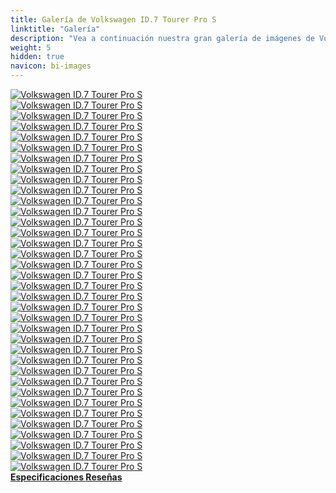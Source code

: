 ```yaml
---
title: Galería de Volkswagen ID.7 Tourer Pro S
linktitle: "Galería"
description: "Vea a continuación nuestra gran galería de imágenes de Volkswagen ID.7 Tourer Pro S. Haga clic en las imágenes para versiones en alta resolución."
weight: 5
hidden: true
navicon: bi-images
---
```

<!-- markdownlint-disable MD033 -->
<div class="row" id ="my-gallery">
	<div class="pswp-grid-item col-6 col-md-4">
		<a href="https://media.evkx.net/multimedia/models/volkswagen/id.7/id.7_tourer_pro_s/exterior_1.jpg"
data-pswp-src="https://media.evkx.net/multimedia/models/volkswagen/id.7/id.7_tourer_pro_s/exterior_1.jpg"
data-pswp-width="3000"
data-pswp-height="2000" 
target="_blank">
			<img src="https://media.evkx.net/multimedia/models/volkswagen/id.7/id.7_tourer_pro_s/exterior_1_xst.jpg" alt="Volkswagen ID.7 Tourer Pro S" class="img-fluid " />
		</a>
	</div>
	<div class="pswp-grid-item col-6 col-md-4">
		<a href="https://media.evkx.net/multimedia/models/volkswagen/id.7/id.7_tourer_pro_s/exterior_10.jpg"
data-pswp-src="https://media.evkx.net/multimedia/models/volkswagen/id.7/id.7_tourer_pro_s/exterior_10.jpg"
data-pswp-width="3000"
data-pswp-height="2000" 
target="_blank">
			<img src="https://media.evkx.net/multimedia/models/volkswagen/id.7/id.7_tourer_pro_s/exterior_10_xst.jpg" alt="Volkswagen ID.7 Tourer Pro S" class="img-fluid " />
		</a>
	</div>
	<div class="pswp-grid-item col-6 col-md-4">
		<a href="https://media.evkx.net/multimedia/models/volkswagen/id.7/id.7_tourer_pro_s/exterior_11.jpg"
data-pswp-src="https://media.evkx.net/multimedia/models/volkswagen/id.7/id.7_tourer_pro_s/exterior_11.jpg"
data-pswp-width="3000"
data-pswp-height="2000" 
target="_blank">
			<img src="https://media.evkx.net/multimedia/models/volkswagen/id.7/id.7_tourer_pro_s/exterior_11_xst.jpg" alt="Volkswagen ID.7 Tourer Pro S" class="img-fluid " />
		</a>
	</div>
	<div class="pswp-grid-item col-6 col-md-4">
		<a href="https://media.evkx.net/multimedia/models/volkswagen/id.7/id.7_tourer_pro_s/exterior_12.jpg"
data-pswp-src="https://media.evkx.net/multimedia/models/volkswagen/id.7/id.7_tourer_pro_s/exterior_12.jpg"
data-pswp-width="3000"
data-pswp-height="2250" 
target="_blank">
			<img src="https://media.evkx.net/multimedia/models/volkswagen/id.7/id.7_tourer_pro_s/exterior_12_xst.jpg" alt="Volkswagen ID.7 Tourer Pro S" class="img-fluid " />
		</a>
	</div>
	<div class="pswp-grid-item col-6 col-md-4">
		<a href="https://media.evkx.net/multimedia/models/volkswagen/id.7/id.7_tourer_pro_s/exterior_13.jpg"
data-pswp-src="https://media.evkx.net/multimedia/models/volkswagen/id.7/id.7_tourer_pro_s/exterior_13.jpg"
data-pswp-width="3000"
data-pswp-height="2250" 
target="_blank">
			<img src="https://media.evkx.net/multimedia/models/volkswagen/id.7/id.7_tourer_pro_s/exterior_13_xst.jpg" alt="Volkswagen ID.7 Tourer Pro S" class="img-fluid " />
		</a>
	</div>
	<div class="pswp-grid-item col-6 col-md-4">
		<a href="https://media.evkx.net/multimedia/models/volkswagen/id.7/id.7_tourer_pro_s/exterior_14.jpg"
data-pswp-src="https://media.evkx.net/multimedia/models/volkswagen/id.7/id.7_tourer_pro_s/exterior_14.jpg"
data-pswp-width="3000"
data-pswp-height="2250" 
target="_blank">
			<img src="https://media.evkx.net/multimedia/models/volkswagen/id.7/id.7_tourer_pro_s/exterior_14_xst.jpg" alt="Volkswagen ID.7 Tourer Pro S" class="img-fluid " />
		</a>
	</div>
	<div class="pswp-grid-item col-6 col-md-4">
		<a href="https://media.evkx.net/multimedia/models/volkswagen/id.7/id.7_tourer_pro_s/exterior_2.jpg"
data-pswp-src="https://media.evkx.net/multimedia/models/volkswagen/id.7/id.7_tourer_pro_s/exterior_2.jpg"
data-pswp-width="3000"
data-pswp-height="2000" 
target="_blank">
			<img src="https://media.evkx.net/multimedia/models/volkswagen/id.7/id.7_tourer_pro_s/exterior_2_xst.jpg" alt="Volkswagen ID.7 Tourer Pro S" class="img-fluid " />
		</a>
	</div>
	<div class="pswp-grid-item col-6 col-md-4">
		<a href="https://media.evkx.net/multimedia/models/volkswagen/id.7/id.7_tourer_pro_s/exterior_3.jpg"
data-pswp-src="https://media.evkx.net/multimedia/models/volkswagen/id.7/id.7_tourer_pro_s/exterior_3.jpg"
data-pswp-width="3000"
data-pswp-height="2000" 
target="_blank">
			<img src="https://media.evkx.net/multimedia/models/volkswagen/id.7/id.7_tourer_pro_s/exterior_3_xst.jpg" alt="Volkswagen ID.7 Tourer Pro S" class="img-fluid " />
		</a>
	</div>
	<div class="pswp-grid-item col-6 col-md-4">
		<a href="https://media.evkx.net/multimedia/models/volkswagen/id.7/id.7_tourer_pro_s/exterior_4.jpg"
data-pswp-src="https://media.evkx.net/multimedia/models/volkswagen/id.7/id.7_tourer_pro_s/exterior_4.jpg"
data-pswp-width="3000"
data-pswp-height="2000" 
target="_blank">
			<img src="https://media.evkx.net/multimedia/models/volkswagen/id.7/id.7_tourer_pro_s/exterior_4_xst.jpg" alt="Volkswagen ID.7 Tourer Pro S" class="img-fluid " />
		</a>
	</div>
	<div class="pswp-grid-item col-6 col-md-4">
		<a href="https://media.evkx.net/multimedia/models/volkswagen/id.7/id.7_tourer_pro_s/exterior_5.jpg"
data-pswp-src="https://media.evkx.net/multimedia/models/volkswagen/id.7/id.7_tourer_pro_s/exterior_5.jpg"
data-pswp-width="3000"
data-pswp-height="2000" 
target="_blank">
			<img src="https://media.evkx.net/multimedia/models/volkswagen/id.7/id.7_tourer_pro_s/exterior_5_xst.jpg" alt="Volkswagen ID.7 Tourer Pro S" class="img-fluid " />
		</a>
	</div>
	<div class="pswp-grid-item col-6 col-md-4">
		<a href="https://media.evkx.net/multimedia/models/volkswagen/id.7/id.7_tourer_pro_s/exterior_6.jpg"
data-pswp-src="https://media.evkx.net/multimedia/models/volkswagen/id.7/id.7_tourer_pro_s/exterior_6.jpg"
data-pswp-width="3000"
data-pswp-height="2000" 
target="_blank">
			<img src="https://media.evkx.net/multimedia/models/volkswagen/id.7/id.7_tourer_pro_s/exterior_6_xst.jpg" alt="Volkswagen ID.7 Tourer Pro S" class="img-fluid " />
		</a>
	</div>
	<div class="pswp-grid-item col-6 col-md-4">
		<a href="https://media.evkx.net/multimedia/models/volkswagen/id.7/id.7_tourer_pro_s/exterior_7.jpg"
data-pswp-src="https://media.evkx.net/multimedia/models/volkswagen/id.7/id.7_tourer_pro_s/exterior_7.jpg"
data-pswp-width="3000"
data-pswp-height="2000" 
target="_blank">
			<img src="https://media.evkx.net/multimedia/models/volkswagen/id.7/id.7_tourer_pro_s/exterior_7_xst.jpg" alt="Volkswagen ID.7 Tourer Pro S" class="img-fluid " />
		</a>
	</div>
	<div class="pswp-grid-item col-6 col-md-4">
		<a href="https://media.evkx.net/multimedia/models/volkswagen/id.7/id.7_tourer_pro_s/exterior_8.jpg"
data-pswp-src="https://media.evkx.net/multimedia/models/volkswagen/id.7/id.7_tourer_pro_s/exterior_8.jpg"
data-pswp-width="3000"
data-pswp-height="2000" 
target="_blank">
			<img src="https://media.evkx.net/multimedia/models/volkswagen/id.7/id.7_tourer_pro_s/exterior_8_xst.jpg" alt="Volkswagen ID.7 Tourer Pro S" class="img-fluid " />
		</a>
	</div>
	<div class="pswp-grid-item col-6 col-md-4">
		<a href="https://media.evkx.net/multimedia/models/volkswagen/id.7/id.7_tourer_pro_s/exterior_9.jpg"
data-pswp-src="https://media.evkx.net/multimedia/models/volkswagen/id.7/id.7_tourer_pro_s/exterior_9.jpg"
data-pswp-width="3000"
data-pswp-height="2000" 
target="_blank">
			<img src="https://media.evkx.net/multimedia/models/volkswagen/id.7/id.7_tourer_pro_s/exterior_9_xst.jpg" alt="Volkswagen ID.7 Tourer Pro S" class="img-fluid " />
		</a>
	</div>
	<div class="pswp-grid-item col-6 col-md-4">
		<a href="https://media.evkx.net/multimedia/models/volkswagen/id.7/id.7_tourer_pro_s/frontseats_1.jpg"
data-pswp-src="https://media.evkx.net/multimedia/models/volkswagen/id.7/id.7_tourer_pro_s/frontseats_1.jpg"
data-pswp-width="3000"
data-pswp-height="2000" 
target="_blank">
			<img src="https://media.evkx.net/multimedia/models/volkswagen/id.7/id.7_tourer_pro_s/frontseats_1_xst.jpg" alt="Volkswagen ID.7 Tourer Pro S" class="img-fluid " />
		</a>
	</div>
	<div class="pswp-grid-item col-6 col-md-4">
		<a href="https://media.evkx.net/multimedia/models/volkswagen/id.7/id.7_tourer_pro_s/frontseats_2.jpg"
data-pswp-src="https://media.evkx.net/multimedia/models/volkswagen/id.7/id.7_tourer_pro_s/frontseats_2.jpg"
data-pswp-width="3000"
data-pswp-height="2000" 
target="_blank">
			<img src="https://media.evkx.net/multimedia/models/volkswagen/id.7/id.7_tourer_pro_s/frontseats_2_xst.jpg" alt="Volkswagen ID.7 Tourer Pro S" class="img-fluid " />
		</a>
	</div>
	<div class="pswp-grid-item col-6 col-md-4">
		<a href="https://media.evkx.net/multimedia/models/volkswagen/id.7/id.7_tourer_pro_s/frontseats_3.jpg"
data-pswp-src="https://media.evkx.net/multimedia/models/volkswagen/id.7/id.7_tourer_pro_s/frontseats_3.jpg"
data-pswp-width="3000"
data-pswp-height="2250" 
target="_blank">
			<img src="https://media.evkx.net/multimedia/models/volkswagen/id.7/id.7_tourer_pro_s/frontseats_3_xst.jpg" alt="Volkswagen ID.7 Tourer Pro S" class="img-fluid " />
		</a>
	</div>
	<div class="pswp-grid-item col-6 col-md-4">
		<a href="https://media.evkx.net/multimedia/models/volkswagen/id.7/id.7_tourer_pro_s/interior_1.jpg"
data-pswp-src="https://media.evkx.net/multimedia/models/volkswagen/id.7/id.7_tourer_pro_s/interior_1.jpg"
data-pswp-width="3000"
data-pswp-height="2000" 
target="_blank">
			<img src="https://media.evkx.net/multimedia/models/volkswagen/id.7/id.7_tourer_pro_s/interior_1_xst.jpg" alt="Volkswagen ID.7 Tourer Pro S" class="img-fluid " />
		</a>
	</div>
	<div class="pswp-grid-item col-6 col-md-4">
		<a href="https://media.evkx.net/multimedia/models/volkswagen/id.7/id.7_tourer_pro_s/interior_2.jpg"
data-pswp-src="https://media.evkx.net/multimedia/models/volkswagen/id.7/id.7_tourer_pro_s/interior_2.jpg"
data-pswp-width="3000"
data-pswp-height="2250" 
target="_blank">
			<img src="https://media.evkx.net/multimedia/models/volkswagen/id.7/id.7_tourer_pro_s/interior_2_xst.jpg" alt="Volkswagen ID.7 Tourer Pro S" class="img-fluid " />
		</a>
	</div>
	<div class="pswp-grid-item col-6 col-md-4">
		<a href="https://media.evkx.net/multimedia/models/volkswagen/id.7/id.7_tourer_pro_s/interior_3.jpg"
data-pswp-src="https://media.evkx.net/multimedia/models/volkswagen/id.7/id.7_tourer_pro_s/interior_3.jpg"
data-pswp-width="3000"
data-pswp-height="2250" 
target="_blank">
			<img src="https://media.evkx.net/multimedia/models/volkswagen/id.7/id.7_tourer_pro_s/interior_3_xst.jpg" alt="Volkswagen ID.7 Tourer Pro S" class="img-fluid " />
		</a>
	</div>
	<div class="pswp-grid-item col-6 col-md-4">
		<a href="https://media.evkx.net/multimedia/models/volkswagen/id.7/id.7_tourer_pro_s/interior_4.jpg"
data-pswp-src="https://media.evkx.net/multimedia/models/volkswagen/id.7/id.7_tourer_pro_s/interior_4.jpg"
data-pswp-width="3000"
data-pswp-height="2250" 
target="_blank">
			<img src="https://media.evkx.net/multimedia/models/volkswagen/id.7/id.7_tourer_pro_s/interior_4_xst.jpg" alt="Volkswagen ID.7 Tourer Pro S" class="img-fluid " />
		</a>
	</div>
	<div class="pswp-grid-item col-6 col-md-4">
		<a href="https://media.evkx.net/multimedia/models/volkswagen/id.7/id.7_tourer_pro_s/main_1.jpg"
data-pswp-src="https://media.evkx.net/multimedia/models/volkswagen/id.7/id.7_tourer_pro_s/main_1.jpg"
data-pswp-width="3000"
data-pswp-height="2000" 
target="_blank">
			<img src="https://media.evkx.net/multimedia/models/volkswagen/id.7/id.7_tourer_pro_s/main_1_xst.jpg" alt="Volkswagen ID.7 Tourer Pro S" class="img-fluid " />
		</a>
	</div>
	<div class="pswp-grid-item col-6 col-md-4">
		<a href="https://media.evkx.net/multimedia/models/volkswagen/id.7/id.7_tourer_pro_s/roof_1.jpg"
data-pswp-src="https://media.evkx.net/multimedia/models/volkswagen/id.7/id.7_tourer_pro_s/roof_1.jpg"
data-pswp-width="3000"
data-pswp-height="2250" 
target="_blank">
			<img src="https://media.evkx.net/multimedia/models/volkswagen/id.7/id.7_tourer_pro_s/roof_1_xst.jpg" alt="Volkswagen ID.7 Tourer Pro S" class="img-fluid " />
		</a>
	</div>
	<div class="pswp-grid-item col-6 col-md-4">
		<a href="https://media.evkx.net/multimedia/models/volkswagen/id.7/id.7_tourer_pro_s/screens_1.jpg"
data-pswp-src="https://media.evkx.net/multimedia/models/volkswagen/id.7/id.7_tourer_pro_s/screens_1.jpg"
data-pswp-width="3000"
data-pswp-height="2000" 
target="_blank">
			<img src="https://media.evkx.net/multimedia/models/volkswagen/id.7/id.7_tourer_pro_s/screens_1_xst.jpg" alt="Volkswagen ID.7 Tourer Pro S" class="img-fluid " />
		</a>
	</div>
	<div class="pswp-grid-item col-6 col-md-4">
		<a href="https://media.evkx.net/multimedia/models/volkswagen/id.7/id.7_tourer_pro_s/screens_2.jpg"
data-pswp-src="https://media.evkx.net/multimedia/models/volkswagen/id.7/id.7_tourer_pro_s/screens_2.jpg"
data-pswp-width="3000"
data-pswp-height="2000" 
target="_blank">
			<img src="https://media.evkx.net/multimedia/models/volkswagen/id.7/id.7_tourer_pro_s/screens_2_xst.jpg" alt="Volkswagen ID.7 Tourer Pro S" class="img-fluid " />
		</a>
	</div>
	<div class="pswp-grid-item col-6 col-md-4">
		<a href="https://media.evkx.net/multimedia/models/volkswagen/id.7/id.7_tourer_pro_s/secondrowseats_1.jpg"
data-pswp-src="https://media.evkx.net/multimedia/models/volkswagen/id.7/id.7_tourer_pro_s/secondrowseats_1.jpg"
data-pswp-width="3000"
data-pswp-height="2000" 
target="_blank">
			<img src="https://media.evkx.net/multimedia/models/volkswagen/id.7/id.7_tourer_pro_s/secondrowseats_1_xst.jpg" alt="Volkswagen ID.7 Tourer Pro S" class="img-fluid " />
		</a>
	</div>
	<div class="pswp-grid-item col-6 col-md-4">
		<a href="https://media.evkx.net/multimedia/models/volkswagen/id.7/id.7_tourer_pro_s/secondrowseats_2.jpg"
data-pswp-src="https://media.evkx.net/multimedia/models/volkswagen/id.7/id.7_tourer_pro_s/secondrowseats_2.jpg"
data-pswp-width="3000"
data-pswp-height="2000" 
target="_blank">
			<img src="https://media.evkx.net/multimedia/models/volkswagen/id.7/id.7_tourer_pro_s/secondrowseats_2_xst.jpg" alt="Volkswagen ID.7 Tourer Pro S" class="img-fluid " />
		</a>
	</div>
	<div class="pswp-grid-item col-6 col-md-4">
		<a href="https://media.evkx.net/multimedia/models/volkswagen/id.7/id.7_tourer_pro_s/secondrowseats_3.jpg"
data-pswp-src="https://media.evkx.net/multimedia/models/volkswagen/id.7/id.7_tourer_pro_s/secondrowseats_3.jpg"
data-pswp-width="3000"
data-pswp-height="1999" 
target="_blank">
			<img src="https://media.evkx.net/multimedia/models/volkswagen/id.7/id.7_tourer_pro_s/secondrowseats_3_xst.jpg" alt="Volkswagen ID.7 Tourer Pro S" class="img-fluid " />
		</a>
	</div>
	<div class="pswp-grid-item col-6 col-md-4">
		<a href="https://media.evkx.net/multimedia/models/volkswagen/id.7/id.7_tourer_pro_s/secondrowseats_4.jpg"
data-pswp-src="https://media.evkx.net/multimedia/models/volkswagen/id.7/id.7_tourer_pro_s/secondrowseats_4.jpg"
data-pswp-width="3000"
data-pswp-height="1999" 
target="_blank">
			<img src="https://media.evkx.net/multimedia/models/volkswagen/id.7/id.7_tourer_pro_s/secondrowseats_4_xst.jpg" alt="Volkswagen ID.7 Tourer Pro S" class="img-fluid " />
		</a>
	</div>
	<div class="pswp-grid-item col-6 col-md-4">
		<a href="https://media.evkx.net/multimedia/models/volkswagen/id.7/id.7_tourer_pro_s/trunk_1.jpg"
data-pswp-src="https://media.evkx.net/multimedia/models/volkswagen/id.7/id.7_tourer_pro_s/trunk_1.jpg"
data-pswp-width="3000"
data-pswp-height="2000" 
target="_blank">
			<img src="https://media.evkx.net/multimedia/models/volkswagen/id.7/id.7_tourer_pro_s/trunk_1_xst.jpg" alt="Volkswagen ID.7 Tourer Pro S" class="img-fluid " />
		</a>
	</div>
	<div class="pswp-grid-item col-6 col-md-4">
		<a href="https://media.evkx.net/multimedia/models/volkswagen/id.7/id.7_tourer_pro_s/trunk_2.jpg"
data-pswp-src="https://media.evkx.net/multimedia/models/volkswagen/id.7/id.7_tourer_pro_s/trunk_2.jpg"
data-pswp-width="3000"
data-pswp-height="2000" 
target="_blank">
			<img src="https://media.evkx.net/multimedia/models/volkswagen/id.7/id.7_tourer_pro_s/trunk_2_xst.jpg" alt="Volkswagen ID.7 Tourer Pro S" class="img-fluid " />
		</a>
	</div>
	<div class="pswp-grid-item col-6 col-md-4">
		<a href="https://media.evkx.net/multimedia/models/volkswagen/id.7/id.7_tourer_pro_s/trunk_3.jpg"
data-pswp-src="https://media.evkx.net/multimedia/models/volkswagen/id.7/id.7_tourer_pro_s/trunk_3.jpg"
data-pswp-width="3000"
data-pswp-height="2000" 
target="_blank">
			<img src="https://media.evkx.net/multimedia/models/volkswagen/id.7/id.7_tourer_pro_s/trunk_3_xst.jpg" alt="Volkswagen ID.7 Tourer Pro S" class="img-fluid " />
		</a>
	</div>
	<div class="pswp-grid-item col-6 col-md-4">
		<a href="https://media.evkx.net/multimedia/models/volkswagen/id.7/id.7_tourer_pro_s/trunk_4.jpg"
data-pswp-src="https://media.evkx.net/multimedia/models/volkswagen/id.7/id.7_tourer_pro_s/trunk_4.jpg"
data-pswp-width="3000"
data-pswp-height="2000" 
target="_blank">
			<img src="https://media.evkx.net/multimedia/models/volkswagen/id.7/id.7_tourer_pro_s/trunk_4_xst.jpg" alt="Volkswagen ID.7 Tourer Pro S" class="img-fluid " />
		</a>
	</div>
	<div class="pswp-grid-item col-6 col-md-4">
		<a href="https://media.evkx.net/multimedia/models/volkswagen/id.7/id.7_tourer_pro_s/trunk_5.jpg"
data-pswp-src="https://media.evkx.net/multimedia/models/volkswagen/id.7/id.7_tourer_pro_s/trunk_5.jpg"
data-pswp-width="3000"
data-pswp-height="2250" 
target="_blank">
			<img src="https://media.evkx.net/multimedia/models/volkswagen/id.7/id.7_tourer_pro_s/trunk_5_xst.jpg" alt="Volkswagen ID.7 Tourer Pro S" class="img-fluid " />
		</a>
	</div>
	<div class="pswp-grid-item col-6 col-md-4">
		<a href="https://media.evkx.net/multimedia/models/volkswagen/id.7/id.7_tourer_pro_s/trunk_6.jpg"
data-pswp-src="https://media.evkx.net/multimedia/models/volkswagen/id.7/id.7_tourer_pro_s/trunk_6.jpg"
data-pswp-width="3000"
data-pswp-height="2250" 
target="_blank">
			<img src="https://media.evkx.net/multimedia/models/volkswagen/id.7/id.7_tourer_pro_s/trunk_6_xst.jpg" alt="Volkswagen ID.7 Tourer Pro S" class="img-fluid " />
		</a>
	</div>
	<div class="pswp-grid-item col-6 col-md-4">
		<a href="https://media.evkx.net/multimedia/models/volkswagen/id.7/id.7_tourer_pro_s/trunk_7.jpg"
data-pswp-src="https://media.evkx.net/multimedia/models/volkswagen/id.7/id.7_tourer_pro_s/trunk_7.jpg"
data-pswp-width="3000"
data-pswp-height="2250" 
target="_blank">
			<img src="https://media.evkx.net/multimedia/models/volkswagen/id.7/id.7_tourer_pro_s/trunk_7_xst.jpg" alt="Volkswagen ID.7 Tourer Pro S" class="img-fluid " />
		</a>
	</div>
</div>
<script type="module">
  import PhotoSwipeLightbox from '/js/photoswipe-lightbox.esm.js';
    const lightbox = new PhotoSwipeLightbox({
       gallery: '#my-gallery',
        children: 'a',
        pswpModule: () => import('/js/photoswipe.esm.js')
    });
lightbox.init();
</script>
<div class="mt-3 mb-3">
<a href="../specifications/" class="text-decoration-none text-black">
<strong><i class="bi-arrow-left"></i> Especificaciones </strong>
</a>
<a href="../reviews/" class="text-decoration-none text-black float-end">
<strong>Reseñas <i class="bi-arrow-right"></i></strong>
</a>
</div>
